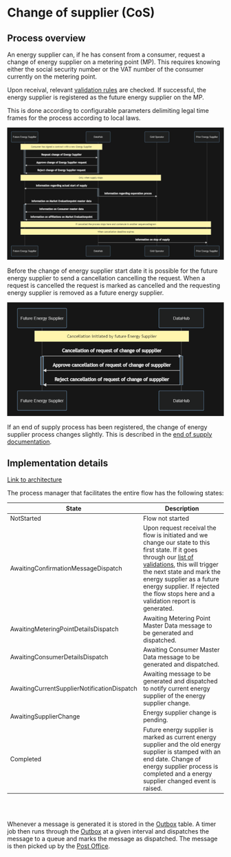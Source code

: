 # Change of supplier (CoS)

## Process overview

An energy supplier can, if he has consent from a consumer, request a change of energy supplier on a metering point (MP). This requires knowing either the social security number or the VAT number of the consumer currently on the metering point.

Upon receival, relevant [validation rules](..\validations\change-of-energy-supplier-validations.md) are checked. If successful, the energy supplier is registered as the future energy supplier on the MP.

This is done according to configurable parameters delimiting legal time frames for the process according to local laws.

![design](..\images\CoS_Sequence_Diagram.PNG)

Before the change of energy supplier start date it is possible for the future energy supplier to send a cancellation cancelling the request.
When a request is cancelled the request is marked as cancelled and the requesting energy supplier is removed as a future energy supplier.

![design](..\images\Cancellation_Of_CoS_Sequence_Diagram.PNG)

If an end of supply process has been registered, the change of energy supplier process changes slightly. This is described in the [end of supply documentation](.\end-of-supply.md).

## Implementation details

[Link to architecture](https://github.com/Energinet-DataHub/geh-market-roles#architecture)

The process manager that facilitates the entire flow has the following states:

| State                                       | Description                                                                                                                                                                                                                                                                                                                                                      |
| ------------------------------------------- | ---------------------------------------------------------------------------------------------------------------------------------------------------------------------------------------------------------------------------------------------------------------------------------------------------------------------------------------------------------------- |
| NotStarted                                  | Flow not started                                                                                                                                                                                                                                                                                                                                                 |
| AwaitingConfirmationMessageDispatch         | Upon request receival the flow is initiated and we change our state to this first state. If it goes through our [list of validations](..\validations\change-of-energy-supplier-validations.md), this will trigger the next state and mark the energy supplier as a future energy supplier. If rejected the flow stops here and a validation report is generated. |
| AwaitingMeteringPointDetailsDispatch        | Awaiting Metering Point Master Data message to be generated and dispatched.                                                                                                                                                                                                                                                                                      |
| AwaitingConsumerDetailsDispatch             | Awaiting Consumer Master Data message to be generated and dispatched.                                                                                                                                                                                                                                                                                            |
| AwaitingCurrentSupplierNotificationDispatch | Awaiting message to be generated and dispatched to notify current energy supplier of the energy supplier change.                                                                                                                                                                                                                                                 |
| AwaitingSupplierChange                      | Energy supplier change is pending.                                                                                                                                                                                                                                                                                                                               |
| Completed                                   | Future energy supplier is marked as current energy supplier and the old energy supplier is stamped with an end date. Change of energy supplier process is completed and a energy supplier changed event is raised.                                                                                                                                               |

<br/>
<br/>

Whenever a message is generated it is stored in the [Outbox](http://www.kamilgrzybek.com/design/the-outbox-pattern/) table. A timer job then runs through the [Outbox](http://www.kamilgrzybek.com/design/the-outbox-pattern/) at a given interval and dispatches the message to a queue and marks the message as dispatched. The message is then picked up by the [Post Office](https://github.com/Energinet-DataHub/geh-post-office).
